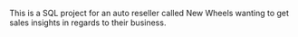 This is a SQL project for an auto reseller called New Wheels wanting to get sales insights in regards to their business.
